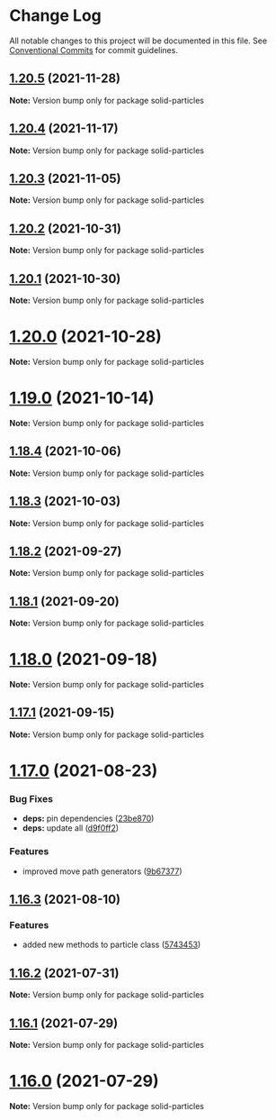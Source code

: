 # Change Log

All notable changes to this project will be documented in this file.
See [Conventional Commits](https://conventionalcommits.org) for commit guidelines.

## [1.20.5](https://github.com/matteobruni/tsparticles/compare/solid-particles@1.20.4...solid-particles@1.20.5) (2021-11-28)

**Note:** Version bump only for package solid-particles





## [1.20.4](https://github.com/matteobruni/tsparticles/compare/solid-particles@1.20.3...solid-particles@1.20.4) (2021-11-17)

**Note:** Version bump only for package solid-particles





## [1.20.3](https://github.com/matteobruni/tsparticles/compare/solid-particles@1.20.2...solid-particles@1.20.3) (2021-11-05)

**Note:** Version bump only for package solid-particles





## [1.20.2](https://github.com/matteobruni/tsparticles/compare/solid-particles@1.20.1...solid-particles@1.20.2) (2021-10-31)

**Note:** Version bump only for package solid-particles





## [1.20.1](https://github.com/matteobruni/tsparticles/compare/solid-particles@1.20.0...solid-particles@1.20.1) (2021-10-30)

**Note:** Version bump only for package solid-particles





# [1.20.0](https://github.com/matteobruni/tsparticles/compare/solid-particles@1.19.0...solid-particles@1.20.0) (2021-10-28)

**Note:** Version bump only for package solid-particles





# [1.19.0](https://github.com/matteobruni/tsparticles/compare/solid-particles@1.18.4...solid-particles@1.19.0) (2021-10-14)

**Note:** Version bump only for package solid-particles





## [1.18.4](https://github.com/matteobruni/tsparticles/compare/solid-particles@1.18.3...solid-particles@1.18.4) (2021-10-06)

**Note:** Version bump only for package solid-particles





## [1.18.3](https://github.com/matteobruni/tsparticles/compare/solid-particles@1.18.2...solid-particles@1.18.3) (2021-10-03)

**Note:** Version bump only for package solid-particles





## [1.18.2](https://github.com/matteobruni/tsparticles/compare/solid-particles@1.18.1...solid-particles@1.18.2) (2021-09-27)

**Note:** Version bump only for package solid-particles





## [1.18.1](https://github.com/matteobruni/tsparticles/compare/solid-particles@1.18.0...solid-particles@1.18.1) (2021-09-20)

**Note:** Version bump only for package solid-particles





# [1.18.0](https://github.com/matteobruni/tsparticles/compare/solid-particles@1.17.1...solid-particles@1.18.0) (2021-09-18)

**Note:** Version bump only for package solid-particles





## [1.17.1](https://github.com/matteobruni/tsparticles/compare/solid-particles@1.17.0...solid-particles@1.17.1) (2021-09-15)

**Note:** Version bump only for package solid-particles





# [1.17.0](https://github.com/matteobruni/tsparticles/compare/solid-particles@1.16.3...solid-particles@1.17.0) (2021-08-23)


### Bug Fixes

* **deps:** pin dependencies ([23be870](https://github.com/matteobruni/tsparticles/commit/23be8708d698e1e37a18f2ed292cbccffb0f1e47))
* **deps:** update all ([d9f0ff2](https://github.com/matteobruni/tsparticles/commit/d9f0ff2f8c4ac269aaad5077492746e3da8fb422))


### Features

* improved move path generators ([9b67377](https://github.com/matteobruni/tsparticles/commit/9b67377f9208a005b122e312ad4ad3c95a50deb7))





## [1.16.3](https://github.com/matteobruni/tsparticles/compare/solid-particles@1.16.2...solid-particles@1.16.3) (2021-08-10)


### Features

* added new methods to particle class ([5743453](https://github.com/matteobruni/tsparticles/commit/5743453906001569f262888aa54539ad4e1463ac))





## [1.16.2](https://github.com/matteobruni/tsparticles/compare/solid-particles@1.16.1...solid-particles@1.16.2) (2021-07-31)

**Note:** Version bump only for package solid-particles





## [1.16.1](https://github.com/matteobruni/tsparticles/compare/solid-particles@1.16.0...solid-particles@1.16.1) (2021-07-29)

**Note:** Version bump only for package solid-particles





# [1.16.0](https://github.com/matteobruni/tsparticles/compare/solid-particles@1.15.0...solid-particles@1.16.0) (2021-07-29)

**Note:** Version bump only for package solid-particles
